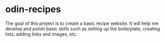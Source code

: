 # odin-recipes

The goal of this project is to create a basic recipe website. It will help me develop and polish basic skills such as setting up the boilerplate, creating lists, adding links and images, etc.